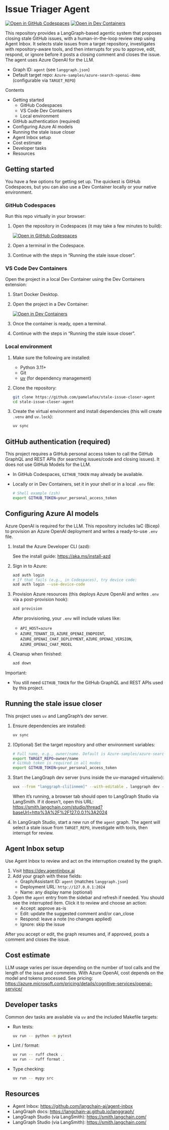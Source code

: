 # Issue Triager Agent

[![Open in GitHub Codespaces](https://img.shields.io/static/v1?style=for-the-badge&label=GitHub+Codespaces&message=Open&color=brightgreen&logo=github)](https://codespaces.new/pamelafox/stale-issue-closer-agent)
[![Open in Dev Containers](https://img.shields.io/static/v1?style=for-the-badge&label=Dev%20Containers&message=Open&color=blue&logo=visualstudiocode)](https://vscode.dev/redirect?url=vscode://ms-vscode-remote.remote-containers/cloneInVolume?url=https://github.com/pamelafox/stale-issue-closer-agent)

This repository provides a LangGraph-based agentic system that proposes closing stale GitHub issues, with a human-in-the-loop review step using Agent Inbox. It selects stale issues from a target repository, investigates with repository-aware tools, and then interrupts for you to approve, edit, respond, or ignore before it posts a closing comment and closes the issue. The agent uses Azure OpenAI for the LLM.

- Graph ID: `agent` (see `langgraph.json`)
- Default target repo: `Azure-samples/azure-search-openai-demo` (configurable via `TARGET_REPO`)

Contents

- Getting started
  - GitHub Codespaces
  - VS Code Dev Containers
  - Local environment
- GitHub authentication (required)
- Configuring Azure AI models
- Running the stale issue closer
- Agent Inbox setup
- Cost estimate
- Developer tasks
- Resources

## Getting started

You have a few options for getting set up. The quickest is GitHub Codespaces, but you can also use a Dev Container locally or your native environment.

### GitHub Codespaces

Run this repo virtually in your browser:

1. Open the repository in Codespaces (it may take a few minutes to build):

	[![Open in GitHub Codespaces](https://github.com/codespaces/badge.svg)](https://codespaces.new/pamelafox/stale-issue-closer-agent)

2. Open a terminal in the Codespace.
3. Continue with the steps in “Running the stale issue closer”.

### VS Code Dev Containers

Open the project in a local Dev Container using the Dev Containers extension:

1. Start Docker Desktop.
2. Open the project in a Dev Container:

	[![Open in Dev Containers](https://img.shields.io/static/v1?style=for-the-badge&label=Dev%20Containers&message=Open&color=blue&logo=visualstudiocode)](https://vscode.dev/redirect?url=vscode://ms-vscode-remote.remote-containers/cloneInVolume?url=https://github.com/pamelafox/stale-issue-closer-agent)

3. Once the container is ready, open a terminal.
4. Continue with the steps in “Running the stale issue closer”.

### Local environment

1. Make sure the following are installed:

	- Python 3.11+
	- Git
	- [uv](https://docs.astral.sh/uv/) (for dependency management)

2. Clone the repository:

	```bash
	git clone https://github.com/pamelafox/stale-issue-closer-agent
	cd stale-issue-closer-agent
	```

3. Create the virtual environment and install dependencies (this will create `.venv` and `uv.lock`):

	```bash
	uv sync
	```

## GitHub authentication (required)

This project requires a GitHub personal access token to call the GitHub GraphQL and REST APIs (for searching issues/code and closing issues). It does not use GitHub Models for the LLM.

- In GitHub Codespaces, `GITHUB_TOKEN` may already be available.
- Locally or in Dev Containers, set it in your shell or in a local `.env` file:

  ```bash
  # Shell example (zsh)
  export GITHUB_TOKEN=your_personal_access_token
  ```

## Configuring Azure AI models

Azure OpenAI is required for the LLM. This repository includes IaC (Bicep) to provision an Azure OpenAI deployment and writes a ready-to-use `.env` file.

1. Install the Azure Developer CLI (azd):

	See the install guide: <https://aka.ms/install-azd>

2. Sign in to Azure:

	```bash
	azd auth login
	# If that fails (e.g., in Codespaces), try device code:
	azd auth login --use-device-code
	```

3. Provision Azure resources (this deploys Azure OpenAI and writes `.env` via a post-provision hook):

	```bash
	azd provision
	```

	After provisioning, your `.env` will include values like:

	- `API_HOST=azure`
	- `AZURE_TENANT_ID`, `AZURE_OPENAI_ENDPOINT`, `AZURE_OPENAI_CHAT_DEPLOYMENT`, `AZURE_OPENAI_VERSION`, `AZURE_OPENAI_CHAT_MODEL`

4. Cleanup when finished:

	```bash
	azd down
	```

Important:

- You still need `GITHUB_TOKEN` for the GitHub GraphQL and REST APIs used by this project.

## Running the stale issue closer

This project uses `uv` and LangGraph’s dev server.

1. Ensure dependencies are installed:

	```bash
	uv sync
	```

2. (Optional) Set the target repository and other environment variables:

	```bash
	# Full name, e.g., owner/name. Default is Azure-samples/azure-search-openai-demo
	export TARGET_REPO=owner/name
	# GitHub token is required in all modes
	export GITHUB_TOKEN=your_personal_access_token
	```

3. Start the LangGraph dev server (runs inside the uv-managed virtualenv):

	```bash
	uvx --from "langgraph-cli[inmem]" --with-editable . langgraph dev --allow-blocking
	```

	When it’s running, a browser tab should open to LangGraph Studio via LangSmith. If it doesn’t, open this URL: <https://smith.langchain.com/studio/thread?baseUrl=http%3A%2F%2F127.0.0.1%3A2024>

4. In LangGraph Studio, start a new run of the `agent` graph. The agent will select a stale issue from `TARGET_REPO`, investigate with tools, then interrupt for review.

## Agent Inbox setup

Use Agent Inbox to review and act on the interruption created by the graph.

1. Visit <https://dev.agentinbox.ai>
2. Add your graph with these fields:
	- Graph/Assistant ID: `agent` (matches `langgraph.json`)
	- Deployment URL: `http://127.0.0.1:2024`
	- Name: any display name (optional)
3. Open the `agent` entry from the sidebar and refresh if needed. You should see the interrupted item. Click it to review and choose an action:
	- Accept: approve as-is
	- Edit: update the suggested comment and/or can_close
	- Respond: leave a note (no changes applied)
	- Ignore: skip the issue

After you accept or edit, the graph resumes and, if approved, posts a comment and closes the issue.

## Cost estimate

LLM usage varies per issue depending on the number of tool calls and the length of the issue and comments. With Azure OpenAI, cost depends on the model and tokens processed. See pricing: <https://azure.microsoft.com/pricing/details/cognitive-services/openai-service/>

## Developer tasks

Common dev tasks are available via `uv` and the included Makefile targets:

- Run tests:
  ```bash
  uv run -- python -m pytest
  ```
- Lint / format:
  ```bash
  uv run -- ruff check .
  uv run -- ruff format .
  ```
- Type checking:
  ```bash
  uv run -- mypy src
  ```

## Resources

- Agent Inbox: <https://github.com/langchain-ai/agent-inbox>
- LangGraph docs: <https://langchain-ai.github.io/langgraph/>
- LangGraph Studio (via LangSmith): <https://smith.langchain.com/>
- LangGraph Studio (via LangSmith): <https://smith.langchain.com/>

